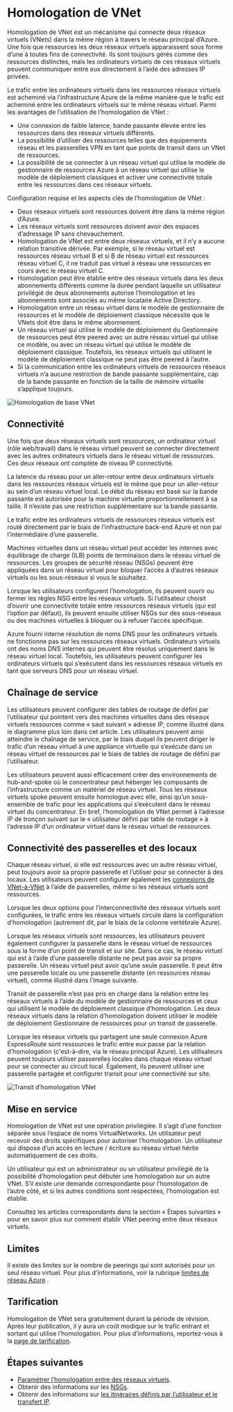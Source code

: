 
<properties
   pageTitle="Azure réseau virtuel peering | Microsoft Azure"
   description="Obtenir des informations sur les VNet homologation dans Azure."
   services="virtual-network"
   documentationCenter="na"
   authors="NarayanAnnamalai"
   manager="jefco"
   editor="tysonn" />
<tags
   ms.service="virtual-network"
   ms.devlang="na"
   ms.topic="get-started-article"
   ms.tgt_pltfrm="na"
   ms.workload="infrastructure-services"
   ms.date="10/17/2016"
   ms.author="narayan" />

# <a name="vnet-peering"></a>Homologation de VNet

Homologation de VNet est un mécanisme qui connecte deux réseaux virtuels (VNets) dans la même région à travers le réseau principal d’Azure. Une fois que ressources les deux réseaux virtuels apparaissent sous forme d’une à toutes fins de connectivité. Ils sont toujours gérés comme des ressources distinctes, mais les ordinateurs virtuels de ces réseaux virtuels peuvent communiquer entre eux directement à l’aide des adresses IP privées.

Le trafic entre les ordinateurs virtuels dans les ressources réseaux virtuels est acheminé via l’infrastructure Azure de la même manière que le trafic est acheminé entre les ordinateurs virtuels sur le même réseau virtuel. Parmi les avantages de l’utilisation de l’homologation de VNet :

- Une connexion de faible latence, bande passante élevée entre les ressources dans des réseaux virtuels différents.
- La possibilité d’utiliser des ressources telles que des équipements réseau et les passerelles VPN en tant que points de transit dans un VNet de ressources.
- La possibilité de se connecter à un réseau virtuel qui utilise le modèle de gestionnaire de ressources Azure à un réseau virtuel qui utilise le modèle de déploiement classiques et activer une connectivité totale entre les ressources dans ces réseaux virtuels.

Configuration requise et les aspects clés de l’homologation de VNet :

- Deux réseaux virtuels sont ressources doivent être dans la même région d’Azure.
- Les réseaux virtuels sont ressources doivent avoir des espaces d’adressage IP sans chevauchement.
- Homologation de VNet est entre deux réseaux virtuels, et il n’y a aucune relation transitive dérivée. Par exemple, si le réseau virtuel est ressources réseau virtuel B et si B de réseau virtuel est ressources réseau virtuel C, il ne traduit pas virtuel à réseau une ressources en cours avec le réseau virtuel C.
- Homologation peut être établie entre des réseaux virtuels dans les deux abonnements différents comme la durée pendant laquelle un utilisateur privilégié de deux abonnements autorise l’homologation et les abonnements sont associés au même locataire Active Directory. 
- Homologation entre un réseau virtuel dans le modèle de gestionnaire de ressources et le modèle de déploiement classique nécessite que le VNets doit être dans le même abonnement.
- Un réseau virtuel qui utilise le modèle de déploiement du Gestionnaire de ressources peut être peered avec un autre réseau virtuel qui utilise ce modèle, ou avec un réseau virtuel qui utilise le modèle de déploiement classique. Toutefois, les réseaux virtuels qui utilisent le modèle de déploiement classique ne peut pas être peered à l’autre.
- Si la communication entre les ordinateurs virtuels de ressources réseaux virtuels n’a aucune restriction de bande passante supplémentaire, cap de la bande passante en fonction de la taille de mémoire virtuelle s’applique toujours.


![Homologation de base VNet](./media/virtual-networks-peering-overview/figure01.png)

## <a name="connectivity"></a>Connectivité
Une fois que deux réseaux virtuels sont ressources, un ordinateur virtuel (rôle web/travail) dans le réseau virtuel peuvent se connecter directement avec les autres ordinateurs virtuels dans le réseau virtuel de ressources. Ces deux réseaux ont complète de niveau IP connectivité.

La latence du réseau pour un aller-retour entre deux ordinateurs virtuels dans les ressources réseaux virtuels est le même que pour un aller-retour au sein d’un réseau virtuel local. Le débit du réseau est basé sur la bande passante est autorisée pour la machine virtuelle proportionnellement à sa taille. Il n’existe pas une restriction supplémentaire sur la bande passante.

Le trafic entre les ordinateurs virtuels de ressources réseaux virtuels est routé directement par le biais de l’infrastructure back-end Azure et non par l’intermédiaire d’une passerelle.

Machines virtuelles dans un réseau virtuel peut accéder les internes avec équilibrage de charge (ILB) points de terminaison dans le réseau virtuel de ressources. Les groupes de sécurité réseau (NSGs) peuvent être appliquées dans un réseau virtuel pour bloquer l’accès à d’autres réseaux virtuels ou les sous-réseaux si vous le souhaitez.

Lorsque les utilisateurs configurent l’homologation, ils peuvent ouvrir ou fermer les règles NSG entre les réseaux virtuels. Si l’utilisateur choisit d’ouvrir une connectivité totale entre ressources réseaux virtuels (qui est l’option par défaut), ils peuvent ensuite utiliser NSGs sur des sous-réseaux ou des machines virtuelles à bloquer ou à refuser l’accès spécifique.

Azure fourni interne résolution de noms DNS pour les ordinateurs virtuels ne fonctionne pas sur les ressources réseaux virtuels. Ordinateurs virtuels ont des noms DNS internes qui peuvent être résolus uniquement dans le réseau virtuel local. Toutefois, les utilisateurs peuvent configurer les ordinateurs virtuels qui s’exécutent dans les ressources réseaux virtuels en tant que serveurs DNS pour un réseau virtuel.

## <a name="service-chaining"></a>Chaînage de service
Les utilisateurs peuvent configurer des tables de routage de défini par l’utilisateur qui pointent vers des machines virtuelles dans des réseaux virtuels ressources comme « saut suivant » adresse IP, comme illustré dans le diagramme plus loin dans cet article. Les utilisateurs peuvent ainsi atteindre le chaînage de service, par le biais duquel ils peuvent diriger le trafic d’un réseau virtuel à une appliance virtuelle qui s’exécute dans un réseau virtuel de ressources par le biais de tables de routage de défini par l’utilisateur.

Les utilisateurs peuvent aussi efficacement créer des environnements de hub-and-spoke où le concentrateur peut héberger les composants de l’infrastructure comme un matériel de réseau virtuel. Tous les réseaux virtuels spoke peuvent ensuite homologue avec elle, ainsi qu’un sous-ensemble de trafic pour les applications qui s’exécutent dans le réseau virtuel du concentrateur. En bref, l’homologation de VNet permet à l’adresse IP de tronçon suivant sur le « utilisateur défini par table de routage » à l’adresse IP d’un ordinateur virtuel dans le réseau virtuel de ressources.

## <a name="gateways-and-on-premises-connectivity"></a>Connectivité des passerelles et des locaux
Chaque réseau virtuel, si elle est ressources avec un autre réseau virtuel, peut toujours avoir sa propre passerelle et l’utiliser pour se connecter à des locaux. Les utilisateurs peuvent configurer également les [connexions de VNet-à-VNet](../vpn-gateway/vpn-gateway-vnet-vnet-rm-ps.md) à l’aide de passerelles, même si les réseaux virtuels sont ressources.

Lorsque les deux options pour l’interconnectivité des réseaux virtuels sont configurées, le trafic entre les réseaux virtuels circule dans la configuration d’homologation (autrement dit, par le biais de la colonne vertébrale Azure).

Lorsque les réseaux virtuels sont ressources, les utilisateurs peuvent également configurer la passerelle dans le réseau virtuel de ressources sous la forme d’un point de transit et sur site. Dans ce cas, le réseau virtuel qui est à l’aide d’une passerelle distante ne peut pas avoir sa propre passerelle. Un réseau virtuel peut avoir qu’une seule passerelle. Il peut être une passerelle locale ou une passerelle distante (en ressources réseau virtuel), comme illustré dans l’image suivante.

Transit de passerelle n’est pas pris en charge dans la relation entre les réseaux virtuels à l’aide du modèle de gestionnaire de ressources et ceux qui utilisent le modèle de déploiement classique d’homologation. Les deux réseaux virtuels dans la relation d’homologation doivent utiliser le modèle de déploiement Gestionnaire de ressources pour un transit de passerelle.

Lorsque les réseaux virtuels qui partagent une seule connexion Azure ExpressRoute sont ressources le trafic entre eux passe par la relation d’homologation (c'est-à-dire, via le réseau principal Azure). Les utilisateurs peuvent toujours utiliser passerelles locales dans chaque réseau virtuel pour se connecter au circuit local. Également, ils peuvent utiliser une passerelle partagée et configurer transit pour une connectivité sur site.

![Transit d’homologation VNet](./media/virtual-networks-peering-overview/figure02.png)

## <a name="provisioning"></a>Mise en service
Homologation de VNet est une opération privilégiée. Il s’agit d’une fonction séparée sous l’espace de noms VirtualNetworks. Un utilisateur peut recevoir des droits spécifiques pour autoriser l’homologation. Un utilisateur qui dispose d’un accès en lecture / écriture au réseau virtuel hérite automatiquement de ces droits.

Un utilisateur qui est un administrateur ou un utilisateur privilégié de la possibilité d’homologation peut débuter une homologation sur un autre VNet. S’il existe une demande correspondante pour l’homologation de l’autre côté, et si les autres conditions sont respectées, l’homologation est établie.

Consultez les articles correspondants dans la section « Étapes suivantes » pour en savoir plus sur comment établir VNet peering entre deux réseaux virtuels.

## <a name="limits"></a>Limites
Il existe des limites sur le nombre de peerings qui sont autorisés pour un seul réseau virtuel. Pour plus d’informations, voir la rubrique [limites de réseau Azure](../azure-subscription-service-limits.md#networking-limits) .

## <a name="pricing"></a>Tarification
Homologation de VNet sera gratuitement durant la période de révision. Après leur publication, il y aura un coût modique sur le trafic entrant et sortant qui utilise l’homologation. Pour plus d’informations, reportez-vous à la [page de tarification](https://azure.microsoft.com/pricing/details/virtual-network).


## <a name="next-steps"></a>Étapes suivantes
- [Paramétrer l’homologation entre des réseaux virtuels](virtual-networks-create-vnetpeering-arm-portal.md).
- Obtenir des informations sur les [NSGs](virtual-networks-nsg.md).
- Obtenir des informations sur [les itinéraires définis par l’utilisateur et le transfert IP](virtual-networks-udr-overview.md).
